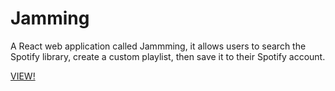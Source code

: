 # Jamming
A React web application called Jammming, it allows users to search the Spotify library, create a custom playlist, then save it to their Spotify account.

[VIEW!](https://dcruzjs.github.io/Jamming/ "VIEW!")
